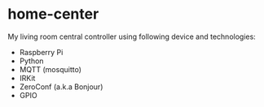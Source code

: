 home-center
===========
My living room central controller using following device and technologies:

- Raspberry Pi
- Python
- MQTT (mosquitto)
- IRKit
- ZeroConf (a.k.a Bonjour)
- GPIO
